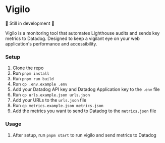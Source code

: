 # Vigilo
🚧 Still in development 🚧

Vigilo is a monitoring tool that automates Lighthouse audits and sends key metrics to Datadog. Designed to keep a vigilant eye on your web application's performance and accessibility.

### Setup
1. Clone the repo
2. Run `pnpm install`
3. Run `pnpm run build`
4. Run `cp .env.example .env`
5. Add your Datadog API key and Datadog Application key to the `.env` file
6. Run `cp urls.example.json urls.json`
7. Add your URLs to the `urls.json` file
8. Run `cp metrics.example.json metrics.json`
9. Add the metrics you want to send to Datadog to the `metrics.json` file

### Usage
1. After setup, run `pnpm start` to run vigilo and send metrics to Datadog
